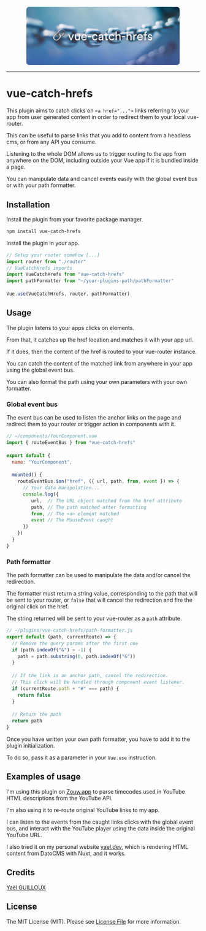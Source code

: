 <p align="center">
<img src="./resources/vue-catch-hrefs.png" width="400">
</p>

---

# vue-catch-hrefs

This plugin aims to catch clicks on `<a href="...">` links referring to your app from user generated content in order to redirect them to your local vue-router.

This can be useful to parse links that you add to content from a headless cms, or from any API you consume.

Listening to the whole DOM allows us to trigger routing to the app from anywhere on the DOM, including outside your Vue app if it is bundled inside a page.

You can manipulate data and cancel events easily with the global event bus or with your path formatter.

## Installation

Install the plugin from your favorite package manager.

```bash
npm install vue-catch-hrefs
```

Install the plugin in your app.

```javascript
// Setup your router somehow [...]
import router from "./router"
// VueCatchHrefs imports
import VueCatchHrefs from "vue-catch-hrefs"
import pathFormatter from "~/your-plugins-path/pathFormatter"

Vue.use(VueCatchHrefs, router, pathFormatter)
```

## Usage

The plugin listens to your apps clicks on <a> elements.

From that, it catches up the href location and matches it with your app url.

If it does, then the content of the href is routed to your vue-router instance.

You can catch the content of the matched link from anywhere in your app using the global event bus.

You can also format the path using your own parameters with your own formatter.

### Global event bus

The event bus can be used to listen the anchor links on the page and redirect them to your router or trigger action in components with it.

```javascript
// ~/components/YourComponent.vue
import { routeEventBus } from "vue-catch-hrefs"

export default {
  name: "YourComponent",

  mounted() {
    routeEventBus.$on("href", ({ url, path, from, event }) => {
      // Your data manipulation...
      console.log({ 
         url,  // The URL object matched from the href attribute
         path, // The path matched after formatting
         from, // The <a> element matched
         event // The MouseEvent caught
      })
    })
  }
}
```

### Path formatter

The path formatter can be used to manipulate the data and/or cancel the redirection.

The formatter must return a string value, corresponding to the path that will be sent to your router, or `false` that will cancel the redirection and fire the original click on the href.

The string returned will be sent to your vue-router as a `path` attribute.

```javascript
// ~/plugins/vue-catch-hrefs/path-formatter.js
export default (path, currentRoute) => {
  // Remove the query params after the first one
  if (path.indexOf("&") > -1) {
    path = path.substring(0, path.indexOf("&"))
  }
  
  // If the link is an anchor path, cancel the redirection.
  // This click will be handled through component event listener.
  if (currentRoute.path + "#" === path) {
    return false
  }

  // Return the path
  return path
}
```

Once you have written your own path formatter, you have to add it to the plugin initialization.

To do so, pass it as a parameter in your `Vue.use` instruction.

## Examples of usage

I'm using this plugin on [Zouw.app](https://zouw.app) to parse timecodes used in YouTube HTML descriptions from the YouTube API.

I'm also using it to re-route original YouTube links to my app.

I can listen to the events from the caught links clicks with the global event bus, and interact with the YouTube player using the data inside the original YouTube URL.

I also tried it on my personal website [yael.dev](https://yael.dev), which is rendering HTML content from DatoCMS with Nuxt, and it works.

## Credits

[Yaël GUILLOUX](mailto:yael.guilloux@gmail.com)

## License

The MIT License (MIT). Please see [License File](LICENSE) for more information.